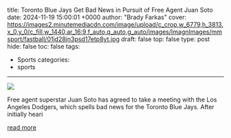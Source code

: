 title: Toronto Blue Jays Get Bad News in Pursuit of Free Agent Juan Soto
date: 2024-11-19 15:00:01 +0000
author: "Brady Farkas"
cover: https://images2.minutemediacdn.com/image/upload/c_crop,w_6779,h_3813,x_0,y_0/c_fill,w_1440,ar_16:9,f_auto,q_auto,g_auto/images/ImagnImages/mmsport/fastball/01jd28jn3psd17etp8yt.jpg
draft: false
top: false
type: post
hide: false
toc: false
tags:
  - Sports
categories:
  - sports
---

![](https://images2.minutemediacdn.com/image/upload/c_crop,w_6779,h_3813,x_0,y_0/c_fill,w_1440,ar_16:9,f_auto,q_auto,g_auto/images/ImagnImages/mmsport/fastball/01jd28jn3psd17etp8yt.jpg)

Free agent superstar Juan Soto has agreed to take a meeting with the Los Angeles Dodgers, which spells bad news for the Toronto Blue Jays. After initially heari

[read more](https://www.si.com/fannation/mlb/fastball/news/toronto-blue-jays-get-bad-news-in-pursuit-of-free-agent-juan-soto-as-he-takes-meeting-with-los-angeles-dodgers)
